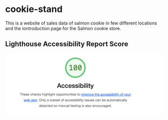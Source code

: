 # cookie-stand

This is a website of sales data of salmon cookie in few different locations and the iontroduction page for the Salmon cookie store.

## Lighthouse Accessibility Report Score

![Accessibility score](./Images/Accessibility_score.png)

